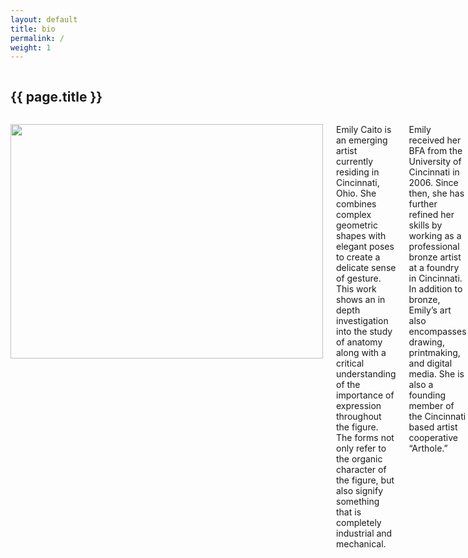 ```yaml
---
layout: default
title: bio
permalink: /
weight: 1
---
```

<div class="post twelve columns offset-by-three">
<h2>{{ page.title }}</h2>
</div>

<div class="twelve columns offset-by-three">

<img class="alignleft size-full wp-image-74" title="Emily" src="http://emilycaito.com/wp-content/uploads/2010/12/em.jpg" alt="" width="500" height="375" /><br />

Emily Caito is an emerging artist currently residing in Cincinnati, Ohio.  She combines complex geometric shapes with elegant poses to create a delicate sense of gesture.  This work shows an in depth investigation into the study of anatomy along with a critical understanding of the importance of expression throughout the figure.  The forms not only refer to the organic character of the figure, but also signify something that is completely industrial and mechanical.  
 
Emily received her BFA from the University of Cincinnati in 2006.  Since then, she has further refined her skills by working as a professional bronze artist at a foundry in Cincinnati. In addition to bronze, Emily’s art also encompasses drawing, printmaking, and digital media.  She is also a founding member of the Cincinnati based artist cooperative “Arthole.”  

</div>